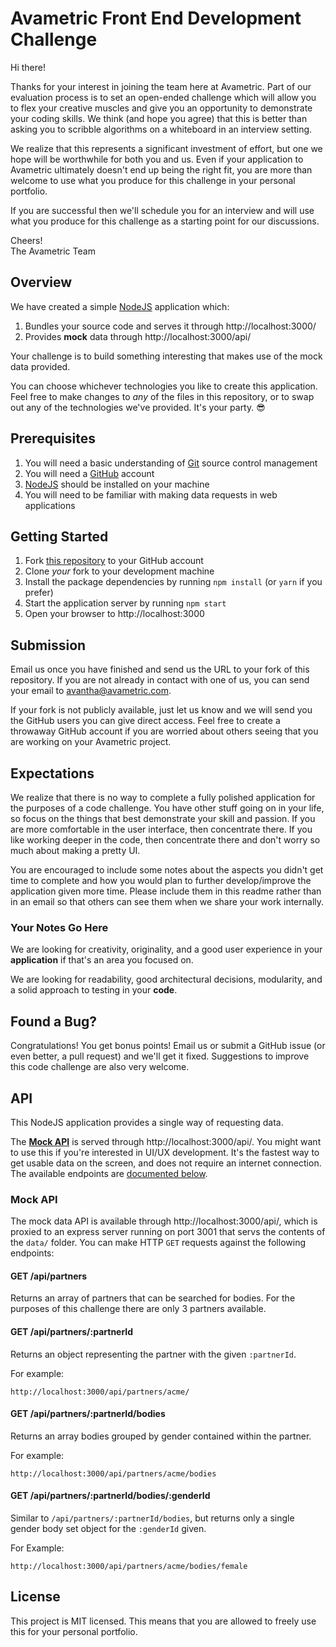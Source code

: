 Avametric Front End Development Challenge
========================================

Hi there!

Thanks for your interest in joining the team here at Avametric. Part of our
evaluation process is to set an open-ended challenge which will allow you to
flex your creative muscles and give you an opportunity to demonstrate your
coding skills. We think (and hope you agree) that this is better than asking
you to scribble algorithms on a whiteboard in an interview setting.

We realize that this represents a significant investment of effort, but one we
hope will be worthwhile for both you and us. Even if your application to Avametric ultimately doesn't end up being the right fit, you are more than welcome to use what you
produce for this challenge in your personal portfolio.

If you are successful then we'll schedule you for an interview and will use what you produce for this challenge as a starting point for our discussions.

Cheers!  
The Avametric Team

## Overview

We have created a simple [NodeJS](https://nodejs.org) application which:

1. Bundles your source code and serves it through http://localhost:3000/
2. Provides **mock** data through http://localhost:3000/api/

Your challenge is to build something interesting that makes use of the mock data provided. 

You can choose whichever technologies you like to create this application. Feel
free to make changes to _any_ of the files in this repository, or to swap out
any of the technologies we've provided. It's your party. 😎

## Prerequisites

1. You will need a basic understanding of [Git](https://git-scm.com/) source
   control management
2. You will need a [GitHub](https://github.com/) account
3. [NodeJS](http://nodejs.org/download/) should be installed on your machine
4. You will need to be familiar with making data requests in web applications

## Getting Started

1. Fork [this repository](https://github.com/avametric/front-end-code-challenge)
   to your GitHub account
2. Clone *your* fork to your development machine
2. Install the package dependencies by running `npm install` (or `yarn` if you prefer)
3. Start the application server by running `npm start`
4. Open your browser to http://localhost:3000

## Submission

Email us once you have finished and send us the URL to your fork of this repository.
If you are not already in contact with one of us, you can send your email to
[avantha@avametric.com](mailto:avantha@avametric.com).

If your fork is not publicly available, just let us know and we will send you the
GitHub users you can give direct access. Feel free to create a throwaway GitHub
account if you are worried about others seeing that you are working on your Avametric project.

## Expectations

We realize that there is no way to complete a fully polished application for the
purposes of a code challenge. You have other stuff going on in your life, so focus
on the things that best demonstrate your skill and passion. If you are more
comfortable in the user interface, then concentrate there. If you like working
deeper in the code, then concentrate there and don't worry so much about making
a pretty UI.

You are encouraged to include some notes about the aspects you didn't get time
to complete and how you would plan to further develop/improve the application
given more time. Please include them in this readme rather than in an email so
that others can see them when we share your work internally.

### Your Notes Go Here


We are looking for creativity, originality, and a good user experience in your
**application** if that's an area you focused on.

We are looking for readability, good architectural decisions, modularity, and a
solid approach to testing in your **code**.

## Found a Bug?

Congratulations! You get bonus points! Email us or submit a GitHub issue
(or even better, a pull request) and we'll get it fixed. Suggestions to improve
this code challenge are also very welcome.

## API

This NodeJS application provides a single way of requesting data.

The **[Mock API](#mock-api)** is served through http://localhost:3000/api/.
You might want to use this if you're interested in UI/UX development. It's the
fastest way to get usable data on the screen, and does not require an internet
connection. The available endpoints are [documented below](#mock-api).

### Mock API

The mock data API is available through http://localhost:3000/api/, which is
proxied to an express server running on port 3001 that servs the contents of
the `data/` folder. You can make HTTP `GET` requests against the following endpoints:

#### GET /api/partners
Returns an array of partners that can be searched for bodies. For the purposes
of this challenge there are only 3 partners available.

#### GET /api/partners/:partnerId
Returns an object representing the partner with the given `:partnerId`.

For example:
```
http://localhost:3000/api/partners/acme/
```

#### GET /api/partners/:partnerId/bodies
Returns an array bodies grouped by gender contained within the partner.

For example:
```
http://localhost:3000/api/partners/acme/bodies
```

#### GET /api/partners/:partnerId/bodies/:genderId

Similar to `/api/partners/:partnerId/bodies`, but returns only a single gender body set
object for the `:genderId` given.

For Example:
```
http://localhost:3000/api/partners/acme/bodies/female
```


## License

This project is MIT licensed. This means that you are allowed to freely use this for your personal portfolio.
